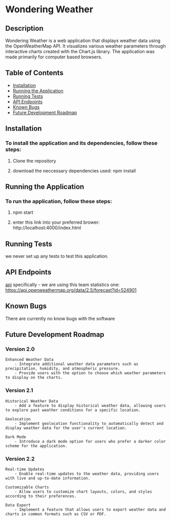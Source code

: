 

# Wondering Weather 

## Description
Wondering Weather is a web application that displays weather data using the OpenWeatherMap API. It visualizes various weather parameters through interactive charts created with the Chart.js library. The application was made primarily for computer based browsers.

## Table of Contents
- [Installation](#installation)
- [Running the Application](#running-the-application)
- [Running Tests](#running-tests)
- [API Endpoints](#api-endpoints)
- [Known Bugs](#known-bugs)
- [Future Development Roadmap](#future-development-roadmap)

## Installation

### To install the application and its dependencies, follow these steps:

1. Clone the repository

2. download the neccessary dependencies used: 
    npm install

## Running the Application

### To run the application, follow these steps:

1. npm start

2. enter this link into your preferred brower: http://localhost:4000/index.html

## Running Tests

we never set up any tests to test this application.

## API Endpoints

[api](https://api.openweathermap.org/data/2.5/forecast)
specifically - we are using this team statistics one: https://api.openweathermap.org/data/2.5/forecast?id=524901

## Known Bugs
There are currently no know bugs with the software

## Future Development Roadmap

### Version 2.0

    Enhanced Weather Data
        - Integrate additional weather data parameters such as precipitation, humidity, and atmospheric pressure.
        - Provide users with the option to choose which weather parameters to display on the charts.

### Version 2.1
    Historical Weather Data
        - Add a feature to display historical weather data, allowing users to explore past weather conditions for a specific location.
    
    Geolocation
        - Implement geolocation functionality to automatically detect and display weather data for the user's current location.

    Dark Mode
        - Introduce a dark mode option for users who prefer a darker color scheme for the application.

### Version 2.2

    Real-time Updates
        - Enable real-time updates to the weather data, providing users with live and up-to-date information.

    Customizable Charts
        - Allow users to customize chart layouts, colors, and styles according to their preferences.

    Data Export
        - Implement a feature that allows users to export weather data and charts in common formats such as CSV or PDF.
